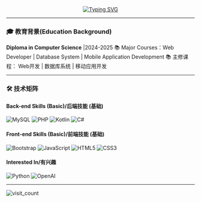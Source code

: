 <!-- 动态标题 -->
<div align="center">
  <a href="https://git.io/typing-svg"><img src="https://readme-typing-svg.demolab.com?font=Fira+Code&pause=1000&width=435&lines=Hi%F0%9F%91%8B+I'm+Stig;A+Fresh+Graduate+Diploma+Developer" alt="Typing SVG" /></a>
</div>

---

### 🎓 教育背景(Education Background)
**Diploma in Computer Science**  |2024-2025
📚 Major Courses：Web Developer | Database System | Mobile Application Development
📚 主修课程：      Web开发       | 数据库系统       | 移动应用开发


---

### 🛠️ 技术矩阵
#### Back-end Skills (Basic)/后端技能 (基础)
![MySQL](https://img.shields.io/badge/MySQL-4479A1?logo=mysql&logoColor=white)
![PHP](https://img.shields.io/badge/PHP-777BB4?logo=php&logoColor=white)
![Kotlin](https://img.shields.io/badge/Kotlin-7F52FF?logo=kotlin&logoColor=white)
![C#](https://img.shields.io/badge/C%23-239120?logo=c-sharp&logoColor=white)

#### Front-end Skills (Basic)/前端技能 (基础)
![Bootstrap](https://img.shields.io/badge/Bootstrap-7952B3?logo=bootstrap&logoColor=white)
![JavaScript](https://img.shields.io/badge/JavaScript-F7DF1E?logo=javascript&logoColor=black)
![HTML5](https://img.shields.io/badge/HTML5-E34F26?logo=html5&logoColor=white)
![CSS3](https://img.shields.io/badge/CSS3-1572B6?logo=css3&logoColor=white)

#### Interested In/有兴趣
![Python](https://img.shields.io/badge/Python-3776AB?logo=python&logoColor=white)
![OpenAI](https://img.shields.io/badge/OpenAI-412991?logo=openai&logoColor=white)

---
<img src="https://komarev.com/ghpvc/?username=stig4534&label=Profile+Views&color=blueviolet" alt="visit_count">

